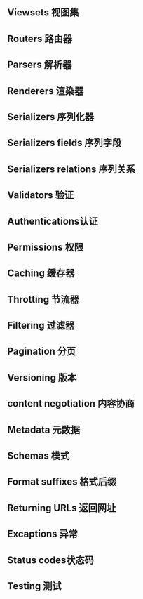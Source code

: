 ## Viewsets    视图集

## Routers     路由器

## Parsers     解析器

## Renderers   渲染器

## Serializers 序列化器

## Serializers fields 序列字段

## Serializers relations  序列关系

## Validators     验证

## Authentications认证

## Permissions    权限

## Caching        缓存器

## Throtting      节流器

## Filtering      过滤器

## Pagination     分页

## Versioning     版本

## content negotiation 内容协商

## Metadata             元数据

## Schemas              模式

## Format suffixes      格式后缀

## Returning URLs       返回网址

## Excaptions  异常

## Status codes状态码

## Testing     测试